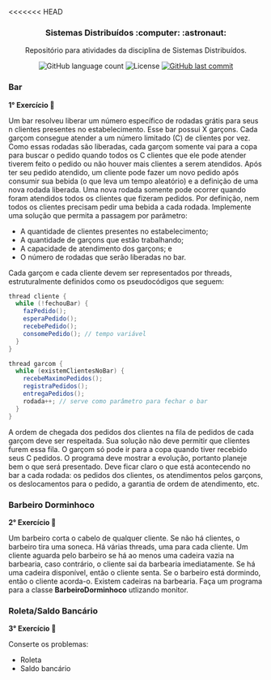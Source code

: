 <<<<<<< HEAD
<h3 align="center">
  Sistemas Distribuídos :computer: :astronaut:
</h3>

<p align="center">Repositório para atividades da disciplina de Sistemas Distribuídos.</a>
</p>

<p align="center">
  
  <img alt="GitHub language count" src="https://img.shields.io/github/languages/count/dpalmas/sd?color=0000FF">

  <img alt="License" src="https://img.shields.io/github/license/dpalmas/sd?color=0000FF&logo=MIT">
  
  <a href="https://github.com/dpalmas/sd/commits/master">
    <img alt="GitHub last commit" src="https://img.shields.io/github/last-commit/dpalmas/sd?color=0000FF">
  </a>
</p>

### Bar

**1° Exercício :pencil:**

Um bar resolveu liberar um número específico de rodadas grátis para seus n clientes presentes no
estabelecimento. Esse bar possui X garçons. Cada garçom consegue atender a um número limitado (C) de
clientes por vez. Como essas rodadas são liberadas, cada garçom somente vai para a copa para buscar o
pedido quando todos os C clientes que ele pode atender tiverem feito o pedido ou não houver mais clientes a serem atendidos. Após ter seu pedido atendido, um cliente pode fazer um novo pedido após consumir sua bebida (o que leva um tempo aleatório) e a definição de uma nova rodada liberada. Uma nova rodada somente pode ocorrer quando foram atendidos todos os clientes que fizeram pedidos. Por definição, nem todos os clientes precisam pedir uma bebida a cada rodada. Implemente uma solução que permita a passagem por parâmetro:

- A quantidade de clientes presentes no estabelecimento;
- A quantidade de garçons que estão trabalhando;
- A capacidade de atendimento dos garçons; e
- O número de rodadas que serão liberadas no bar.

Cada garçom e cada cliente devem ser representados por threads, estruturalmente definidos como os
pseudocódigos que seguem:

``` java
thread cliente {
  while (!fechouBar) {
    fazPedido();
    esperaPedido();
    recebePedido();
    consomePedido(); // tempo variável
  }
}

thread garcom {
  while (existemClientesNoBar) {
    recebeMaximoPedidos();
    registraPedidos();
    entregaPedidos();
    rodada++; // serve como parâmetro para fechar o bar
  }
}
``` 

A ordem de chegada dos pedidos dos clientes na fila de pedidos de cada garçom deve ser respeitada. Sua
solução não deve permitir que clientes furem essa fila. O garçom só pode ir para a copa quando tiver
recebido seus C pedidos. O programa deve mostrar a evolução, portanto planeje bem o que será presentado. Deve ficar claro o que está acontecendo no bar a cada rodada: os pedidos dos clientes, os atendimentos pelos garçons, os deslocamentos para o pedido, a garantia de ordem de atendimento, etc.


### Barbeiro Dorminhoco

**2° Exercício :pencil:**

Um barbeiro corta o cabelo de qualquer cliente. Se não há clientes, o barbeiro tira uma soneca. Há várias threads, uma para cada cliente. Um cliente aguarda pelo barbeiro se há ao menos uma cadeira vazia na barbearia, caso contrário, o cliente sai da barbearia imediatamente. Se há uma cadeira disponível, então o cliente senta. Se o barbeiro está dormindo, então o cliente acorda-o. Existem <n> cadeiras na barbearia. Faça um programa para a classe **BarbeiroDorminhoco** utlizando monitor.

### Roleta/Saldo Bancário

**3° Exercício :pencil:**

Conserte os problemas:

- Roleta
- Saldo bancário